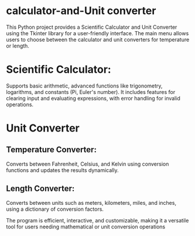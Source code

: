  # calculator-and-Unit converter

This Python project provides a Scientific Calculator and Unit Converter using the Tkinter library for a user-friendly interface. The main menu allows users to choose between the calculator and unit converters for temperature or length.


# Scientific Calculator: 
Supports basic arithmetic, advanced functions like trigonometry, logarithms, and constants (Pi, Euler's number). It includes features for clearing input and evaluating expressions, with error handling for invalid operations.   

# Unit Converter 
## Temperature Converter:
Converts between Fahrenheit, Celsius, and Kelvin using conversion functions and updates the results dynamically.

## Length Converter:
Converts between units such as meters, kilometers, miles, and inches, using a dictionary of conversion factors.


The program is efficient, interactive, and customizable, making it a versatile tool for users needing mathematical or unit conversion operations
